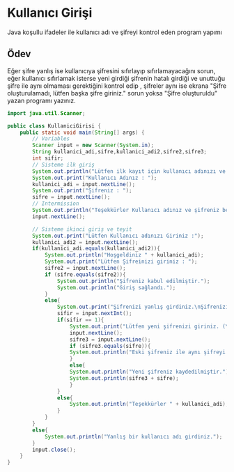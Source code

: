 # Kullanıcı Girişi

Java koşullu ifadeler ile kullanıcı adı ve şifreyi kontrol eden program yapımı

## Ödev

Eğer şifre yanlış ise kullanıcıya şifresini sıfırlayıp sıfırlamayacağını sorun, eğer kullanıcı sıfırlamak isterse yeni girdiği şifrenin hatalı girdiği ve unuttuğu şifre ile aynı olmaması gerektiğini kontrol edip , şifreler aynı ise ekrana "Şifre oluşturulamadı, lütfen başka şifre giriniz." sorun yoksa "Şifre oluşturuldu" yazan programı yazınız.

```java
import java.util.Scanner;

public class KullaniciGirisi {
    public static void main(String[] args) {
        // Variables
        Scanner input = new Scanner(System.in);
        String kullanici_adi,sifre,kullanici_adi2,sifre2,sifre3;
        int sifir;
        // Sisteme ilk giriş
        System.out.println("Lütfen ilk kayıt için kullanıcı adınızı ve şifrenizi belirleyin...");
        System.out.print("Kullanıcı Adınız : ");
        kullanici_adi = input.nextLine();
        System.out.print("Şifreniz : ");
        sifre = input.nextLine();
        // Intermission
        System.out.println("Teşekkürler Kullanıcı adınız ve şifreniz belirlenmiştir.\nSisteme giriş yapmak için lütfen 'Enter' tuşuna basınız.");
        input.nextLine();

        // Sisteme ikinci giriş ve teyit
        System.out.print("Lütfen Kullanıcı adınızı Giriniz :");
        kullanici_adi2 = input.nextLine();
        if(kullanici_adi.equals(kullanici_adi2)){
            System.out.println("Hoşgeldiniz " + kullanici_adi);
            System.out.print("Lütfen Şifreinizi giriniz : ");
            sifre2 = input.nextLine();
            if (sifre.equals(sifre2)){
                System.out.println("Şifreniz kabul edilmiştir.");
                System.out.println("Giriş sağlandı.");
            }
            else{
                System.out.print("Şifrenizi yanlış girdiniz.\nŞifrenizi unuttuysanız sıfırlamak için '1' (bir) e,\nDevam etmek için ise '2' (iki) ye basınız.");
                sifir = input.nextInt();
                if(sifir == 1){
                    System.out.print("Lütfen yeni şifrenizi giriniz. (Yeni girdiğiniz şifre ile eski şifreniz aynı olmamalıdır!)");
                    input.nextLine();
                    sifre3 = input.nextLine();
                    if (sifre3.equals(sifre)){
                    System.out.println("Eski şifreniz ile aynı şifreyi girdiniz....\nYeni şifreniz oluşturulamamıştır!");
                    }
                    else{
                    System.out.println("Yeni şifreniz kaydedilmiştir.");
                    System.out.println(sifre3 + sifre);   
                    }
                }
                else{
                    System.out.println("Teşekkürler " + kullanici_adi);
                } 
            }
        }
        else{
            System.out.println("Yanlış bir kullanıcı adı girdiniz.");
        }
        input.close();
    }
}
```
